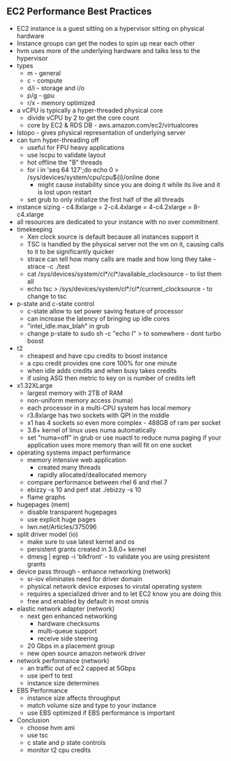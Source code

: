 EC2 Performance Best Practices
---
* EC2 instance is a guest sitting on a hypervisor sitting on physical hardware
* Instance groups can get the nodes to spin up near each other
* hvm uses more of the underlying hardware and talks less to the hypervisor
* types
  * m - general
  * c - compute
  * d/i - storage and i/o
  * p/g - gpu
  * r/x - memory optimized
* a vCPU is typically a hyper-threaded physical core
  * divide vCPU by 2 to get the core count
  * core by EC2 & RDS DB - aws.amazon.com/ec2/virtualcores
* lstopo - gives physical representation of underlying server
* can turn hyper-threading off
  * useful for FPU heavy applications
  * use lscpu to validate layout
  * hot offline the "B" threads
  * for i in 'seq 64 127';do
    echo 0 > /sys/devices/system/cpu/cpu${i}/online
    done
      * might cause instability since you are doing it while its live and it is lost upon restart
  * set grub to only initialize the first half of the all threads
* instance sizing - c4.8xlarge = 2-c4.4xlarge = 4-c4.2xlarge = 8-c4.xlarge
* all resources are dedicated to your instance with no over commitment
* timekeeping
  * Xen clock source is default because all instances support it
  * TSC is handled by the physical server not the vm on it, causing calls to it to be significantly quicker
  * strace can tell how many calls are made and how long they take - strace -c ./test
  * cat /sys/devices/system/cl*/cl*/available_clocksource - to list them all
  * echo tsc > /sys/devices/system/cl*/cl*/current_clocksource - to change to tsc
* p-state and c-state control
  * c-state allow to set power saving feature of processor
  * can increase the latency of bringing up idle cores
  * "intel_idle.max_blah" in grub
  * change p-state to sudo sh -c "echo I" > to somewhere - dont turbo boost
* t2
  * cheapest and have cpu credits to boost instance
  * a cpu credit provides one core 100% for one minute
  * when idle adds credits and when busy takes credits
  * if using ASG then metric to key on is number of credits left
* x1.32XLarge
  * largest memory with 2TB of RAM
  * non-uniform memory access (numa)
  * each processor in a multi-CPU system has local memory
  * r3.8xlarge has two sockets with QPI in the middle
  * x1 has 4 sockets so even more complex - 488GB of ram per socket
  * 3.8+ kernel of linux uses numa automatically
  * set "numa=off" in grub or use nuactl to reduce numa paging if your application uses more memory than will fit on one socket
* operating systems impact performance
  * memory intensive web application
    * created many threads
    * rapidly allocated/deallocated memory
  * compare performance between rhel 6 and rhel 7
  * ebizzy -s 10 and perf stat ./ebizzy -s 10
  * flame graphs
* hugepages (mem)
  * disable transparent hugepages
  * use explicit huge pages
  * lwn.net/Articles/375096
* split driver model (io)
  * make sure to use latest kernel and os
  * persistent grants created in 3.8.0+ kernel
  * dmesg | egrep -i 'blkfront' - to validate you are using presistent grants
* device pass through - enhance networking (network)
  * sr-iov eliminates need for driver domain
  * physical network device exposes to virutal operating system
  * requires a specialized driver and to let EC2 know you are doing this
  * free and enabled by default in most omnis
* elastic network adapter (network)
  * next gen enhanced networking
    * hardware checksums
    * multi-queue support
    * receive side steering
  * 20 Gbps in a placement group
  * new open source amazon network driver
* network performance (network)
  * an traffic out of ec2 capped at 5Gbps
  * use iperf to test
  * instance size determines
* EBS Performance
  * instance size affects throughput
  * match volume size and type to your instance
  * use EBS optimized if EBS performance is important
* Conclusion
  * choose hvm ami
  * use tsc
  * c state and p state controls
  * monitor t2 cpu credits
